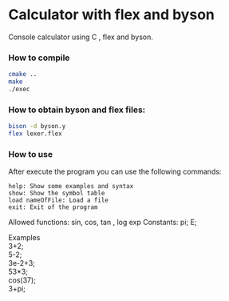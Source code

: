 # Calculator with flex and byson

Console calculator using C , flex and byson. 

### How to compile
``` bash
cmake ..
make
./exec
```
### How to obtain byson and flex files:
``` bash
bison -d byson.y  
flex lexer.flex
```
### How to use
After execute the program you can use the following commands:
``` console
help: Show some examples and syntax 
show: Show the symbol table
load nameOfFile: Load a file
exit: Exit of the program
``` 

Allowed functions: sin, cos, tan , log exp
Constants: pi; E;

Examples <br>
3+2; <br> 5-2;<br> 3e-2+3;<br> 53*3; <br> cos(37);  <br> 3+pi;


